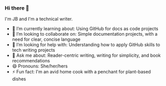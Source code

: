 ### Hi there 👋

I'm JB and I'm a technical writer. 

- 🌱 I’m currently learning about: Using GitHub for docs as code projects
- 👯 I’m looking to collaborate on: Simple documentation projects, with a need for clear, concise language
- 🤔 I’m looking for help with: Understanding how to apply GitHub skills to tech writing projects
- 💬 Ask me about: Reader-centric writing, writing for simplicity, and book recommendations
- 😄 Pronouns: She/her/hers
- ⚡ Fun fact: I'm an avid home cook with a penchant for plant-based dishes
